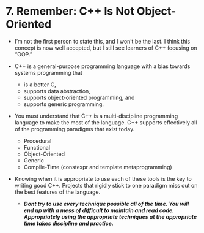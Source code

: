 # 7. Remember: C++ Is Not Object-Oriented

- I’m not the first person to state this, and I won’t be the last. I think this concept is now well accepted, but I still see learners of C++ focusing on “OOP.”

- C++ is a general-purpose programming language with a bias towards systems programming that
	- is a better C,
	- supports data abstraction,
	- supports object-oriented programming, and
	- supports generic programming.

- You must understand that C++ is a multi-discipline programming language to make the most of the language. C++ supports effectively all of the programming paradigms that exist today.
	- Procedural
	- Functional
	- Object-Oriented
	- Generic
	- Compile-Time (constexpr and template metaprogramming) 

- Knowing when it is appropriate to use each of these tools is the key to writing good C++. Projects that rigidly stick to one paradigm miss out on the best features of the language.
	- ***Dont try to use every technique possible all of the time. You will end up with a mess of difficult to maintain and read code. Appropriately using the appropriate techniques at the appropriate time takes discipline and practice.***